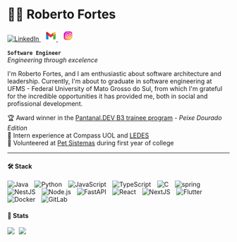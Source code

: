 # 👨‍💻 Roberto Fortes
<p align="left"> 
 <a 
    style="margin-right: 10px;" 
    href="https://www.linkedin.com/in/roberto-fernandes-fortes-neto-b25455234/">
    <img 
      src="https://cdn.jsdelivr.net/gh/devicons/devicon/icons/linkedin/linkedin-original.svg" 
      width="25" 
      height="25" 
      alt="LinkedIn"/>
  </a>
  <a 
    style="margin-right: 10px;" 
    href="mailto:bobfortesneto@gmail.com">
    <img 
      src="./assets/icons8-gmail-novo-48.png" 
        width="25"
        height="25" 
        alt="Gmail"/>
  </a>
  <a 
    href="https://www.instagram.com/bobffortes/">
    <img 
      src="./assets/inst2.png" 
      width="25" 
      height="25" 
      alt="Instagram"/>
  </a>
</p>  

**`Software Engineer`**  
_Engineering through excelence_






I'm Roberto Fortes, and I am enthusiastic about software architecture and leadership. Currently, I'm about to graduate in software engineering at UFMS - Federal University of Mato Grosso do Sul, from which I'm grateful for the incredible opportunities it has provided me, both in social and profissional development.

🏆 Award winner in the [Pantanal.DEV B3 trainee program](https://content.b3.com.br/pantanal-dev/#sobre) - _Peixe Dourado Edition_    
💼 Intern experience at Compass UOL and [LEDES](https://www.linkedin.com/company/ledes/posts/?feedView=all)  
🤝 Volunteered at [Pet Sistemas](https://petsistemas.ufms.br/) during first year of college

---
#### 🛠️ Stack
<p align="left">
  <img style="padding-right:10px;" src="https://cdn.jsdelivr.net/gh/devicons/devicon/icons/java/java-original.svg" width="25" height="25" alt="Java"/>
  <img style="padding-right:10px;" src="https://cdn.jsdelivr.net/gh/devicons/devicon/icons/python/python-original.svg" width="25" height="25" alt="Python"/>
  <img style="padding-right:10px;" src="https://cdn.jsdelivr.net/gh/devicons/devicon/icons/javascript/javascript-original.svg" width="25" height="25" alt="JavaScript"/>
  <img style="padding-right:10px;"src="https://cdn.jsdelivr.net/gh/devicons/devicon/icons/typescript/typescript-original.svg" width="25" height="25" alt="TypeScript"/>
  <img style="padding-right:10px;"src="https://cdn.jsdelivr.net/gh/devicons/devicon/icons/c/c-original.svg" width="25" height="25" alt="C"/>
  <img style="padding-right:10px;" src="https://cdn.jsdelivr.net/gh/devicons/devicon@latest/icons/spring/spring-original.svg" width="25" height="25" alt="spring"/>
  <img style="padding-right:10px;" src="https://cdn.jsdelivr.net/gh/devicons/devicon@latest/icons/nestjs/nestjs-original.svg" width="25" height="25" alt="NestJS"/>
  <img style="padding-right:10px;" src="https://cdn.jsdelivr.net/gh/devicons/devicon/icons/nodejs/nodejs-original.svg" width="25" height="25" alt="Node.js"/>
  <img style="padding-right:10px;" src="https://cdn.jsdelivr.net/gh/devicons/devicon/icons/fastapi/fastapi-original.svg" width="25" height="25" alt="FastAPI"/>
  <img style="padding-right:10px;" src="https://cdn.jsdelivr.net/gh/devicons/devicon/icons/react/react-original.svg" width="25" height="25" alt="React"/>
  <img style="padding-right:10px;" src="https://cdn.jsdelivr.net/gh/devicons/devicon/icons/nextjs/nextjs-original.svg" width="25" height="25" alt="NextJS"/>
  <img style="padding-right:10px;" src="https://cdn.jsdelivr.net/gh/devicons/devicon/icons/flutter/flutter-original.svg" width="25" height="25" alt="Flutter"/>
  <img style="padding-right:10px;" src="https://cdn.jsdelivr.net/gh/devicons/devicon/icons/docker/docker-original.svg" width="25" height="25" alt="Docker"/>
  <img style="padding-right:10px;" src="https://cdn.jsdelivr.net/gh/devicons/devicon/icons/gitlab/gitlab-original.svg" width="25" height="25" alt="GitLab"/>
</p>


#### 🧪 Stats
<p>
  <img
    align = "left"
    height = 200
    style = "padding-right: 10px;"
    src = "https://github-readme-stats.vercel.app/api?username=RobertoFORTs&hide=stars&show=prs_merged_percentage&show_icons=true&hide_rank=true&theme=tokyonight&custom_title=Roberto's"
  />
  <img 
    align = "left"
    height = 200
    src="https://github-readme-stats.vercel.app/api/top-langs/?username=RobertoFORTs&layout=compact&theme=tokyonight&custom_title=Tecnologies&langs_count=6"
  /> 
</p>


